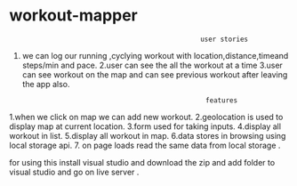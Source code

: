 # workout-mapper                 
                                                    user stories
1. we can log our running ,cyclying workout with location,distance,timeand steps/min and pace.
2.user can see the all the workout at a time 
3.user can see workout on the map and can see previous workout after leaving the app also.

                                                     features
                                                     
1.when we click on map we can add new workout.
2.geolocation is used to display map at current location.
3.form used for taking inputs.
4.display all workout in list.
5.display all workout in map.
6.data stores in browsing using local storage api.
7. on page loads read the same data from local storage .

for using this install visual studio and download the zip and add folder to visual studio and go on live server .
